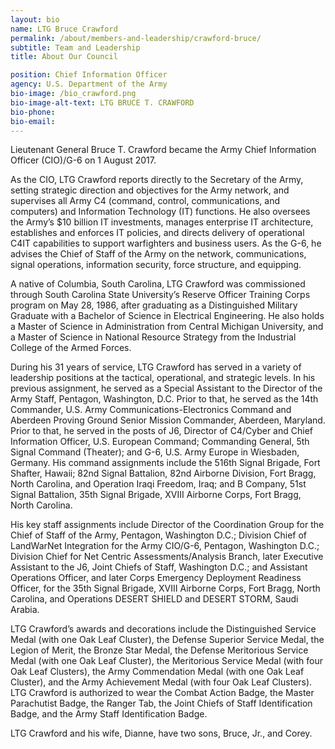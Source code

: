 ```yaml
---
layout: bio
name: LTG Bruce Crawford
permalink: /about/members-and-leadership/crawford-bruce/
subtitle: Team and Leadership
title: About Our Council

position: Chief Information Officer
agency: U.S. Department of the Army
bio-image: /bio_crawford.png
bio-image-alt-text: LTG BRUCE T. CRAWFORD
bio-phone:
bio-email:
---
```

Lieutenant General Bruce T. Crawford became the Army Chief Information Officer (CIO)/G-6 on 1 August 2017.

As the CIO, LTG Crawford reports directly to the Secretary of the Army, setting strategic direction and objectives for the Army network, and supervises all Army C4 (command, control, communications, and computers) and Information Technology (IT) functions. He also oversees the Army’s $10 billion IT investments, manages enterprise IT architecture, establishes and enforces IT policies, and directs delivery of operational C4IT capabilities to support warfighters and business users. As the G-6, he advises the Chief of Staff of the Army on the network, communications, signal operations, information security, force structure, and equipping.

A native of Columbia, South Carolina, LTG Crawford was commissioned through South Carolina State University’s Reserve Officer Training Corps program on May 28, 1986, after graduating as a Distinguished Military Graduate with a Bachelor of Science in Electrical Engineering. He also holds a Master of Science in Administration from Central Michigan University, and a Master of Science in National Resource Strategy from the Industrial College of the Armed Forces.

During his 31 years of service, LTG Crawford has served in a variety of leadership positions at the tactical, operational, and strategic levels. In his previous assignment, he served as a Special Assistant to the Director of the Army Staff, Pentagon, Washington, D.C. Prior to that, he served as the 14th Commander, U.S. Army Communications-Electronics Command and Aberdeen Proving Ground Senior Mission Commander, Aberdeen, Maryland. Prior to that, he served in the posts of J6, Director of C4/Cyber and Chief Information Officer, U.S. European Command; Commanding General, 5th Signal Command (Theater); and G-6, U.S. Army Europe in Wiesbaden, Germany. His command assignments include the 516th Signal Brigade, Fort Shafter, Hawaii; 82nd Signal Battalion, 82nd Airborne Division, Fort Bragg, North Carolina, and Operation Iraqi Freedom, Iraq; and B Company, 51st Signal Battalion, 35th Signal Brigade, XVIII Airborne Corps, Fort Bragg, North Carolina.

His key staff assignments include Director of the Coordination Group for the Chief of Staff of the Army, Pentagon, Washington D.C.; Division Chief of LandWarNet Integration for the Army CIO/G-6, Pentagon, Washington D.C.; Division Chief for Net Centric Assessments/Analysis Branch, later Executive Assistant to the J6, Joint Chiefs of Staff, Washington D.C.; and Assistant Operations Officer, and later Corps Emergency Deployment Readiness Officer, for the 35th Signal Brigade, XVIII Airborne Corps, Fort Bragg, North Carolina, and Operations DESERT
SHIELD and DESERT STORM, Saudi Arabia.

LTG Crawford’s awards and decorations include the Distinguished Service Medal (with one Oak Leaf Cluster), the Defense Superior Service Medal, the Legion of Merit, the Bronze Star Medal, the Defense Meritorious Service Medal (with one Oak Leaf Cluster), the Meritorious Service Medal (with four Oak Leaf Clusters), the Army Commendation Medal (with one Oak Leaf Cluster), and the Army Achievement Medal (with four Oak Leaf Clusters). LTG Crawford is authorized to wear the Combat Action Badge, the Master Parachutist Badge, the Ranger Tab, the Joint Chiefs of Staff Identification Badge, and the Army Staff Identification Badge.

LTG Crawford and his wife, Dianne, have two sons, Bruce, Jr., and Corey.
